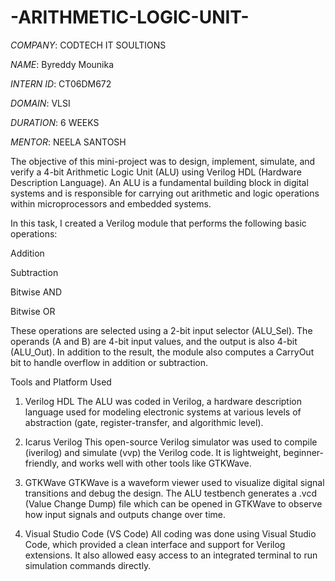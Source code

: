 # -ARITHMETIC-LOGIC-UNIT-

*COMPANY*: CODTECH IT SOULTIONS

*NAME*:  Byreddy Mounika 

*INTERN ID*: CT06DM672

*DOMAIN*: VLSI

*DURATION*: 6 WEEKS

*MENTOR*: NEELA SANTOSH

The objective of this mini-project was to design, implement, simulate, and verify a 4-bit Arithmetic Logic Unit (ALU) using Verilog HDL (Hardware Description Language). An ALU is a fundamental building block in digital systems and is responsible for carrying out arithmetic and logic operations within microprocessors and embedded systems.

In this task, I created a Verilog module that performs the following basic operations:

Addition

Subtraction

Bitwise AND

Bitwise OR

These operations are selected using a 2-bit input selector (ALU_Sel). The operands (A and B) are 4-bit input values, and the output is also 4-bit (ALU_Out). In addition to the result, the module also computes a CarryOut bit to handle overflow in addition or subtraction.

Tools and Platform Used
1. Verilog HDL
The ALU was coded in Verilog, a hardware description language used for modeling electronic systems at various levels of abstraction (gate, register-transfer, and algorithmic level).

2. Icarus Verilog
This open-source Verilog simulator was used to compile (iverilog) and simulate (vvp) the Verilog code. It is lightweight, beginner-friendly, and works well with other tools like GTKWave.

3. GTKWave
GTKWave is a waveform viewer used to visualize digital signal transitions and debug the design. The ALU testbench generates a .vcd (Value Change Dump) file which can be opened in GTKWave to observe how input signals and outputs change over time.

4. Visual Studio Code (VS Code)
All coding was done using Visual Studio Code, which provided a clean interface and support for Verilog extensions. It also allowed easy access to an integrated terminal to run simulation commands directly.
